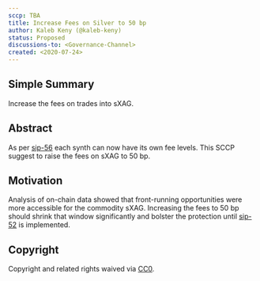 ```yaml
---
sccp: TBA
title: Increase Fees on Silver to 50 bp
author: Kaleb Keny (@kaleb-keny)
status: Proposed
discussions-to: <Governance-Channel>
created: <2020-07-24>
---
```


## Simple Summary
Increase the fees on trades into sXAG.

## Abstract
<!--A short (~200 word) description of the variable change proposed.-->
As per [sip-56](https://github.com/Synthetixio/SIPs/blob/master/SIPS/sip-56.md) each synth can now have its own fee levels. This SCCP suggest to raise the fees on sXAG to 50 bp.

## Motivation
Analysis of on-chain data showed that front-running opportunities were more accessible for the commodity sXAG. Increasing the fees to 50 bp should shrink that window significantly and bolster the protection until [sip-52](https://sips.synthetix.io/sips/sip-52) is implemented.

## Copyright
Copyright and related rights waived via [CC0](https://creativecommons.org/publicdomain/zero/1.0/).
